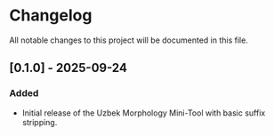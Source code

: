 # Changelog

All notable changes to this project will be documented in this file.

## [0.1.0] - 2025-09-24
### Added
- Initial release of the Uzbek Morphology Mini-Tool with basic suffix stripping.